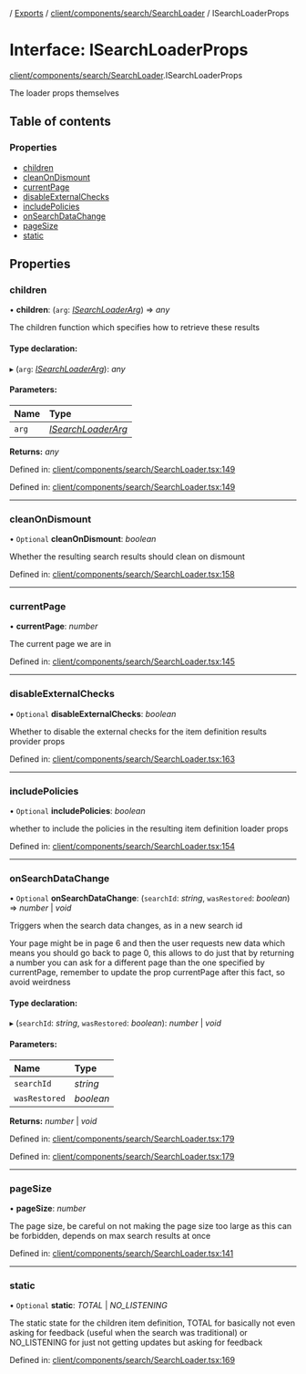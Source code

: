 [](../README.md) / [Exports](../modules.md) / [client/components/search/SearchLoader](../modules/client_components_search_searchloader.md) / ISearchLoaderProps

# Interface: ISearchLoaderProps

[client/components/search/SearchLoader](../modules/client_components_search_searchloader.md).ISearchLoaderProps

The loader props themselves

## Table of contents

### Properties

- [children](client_components_search_searchloader.isearchloaderprops.md#children)
- [cleanOnDismount](client_components_search_searchloader.isearchloaderprops.md#cleanondismount)
- [currentPage](client_components_search_searchloader.isearchloaderprops.md#currentpage)
- [disableExternalChecks](client_components_search_searchloader.isearchloaderprops.md#disableexternalchecks)
- [includePolicies](client_components_search_searchloader.isearchloaderprops.md#includepolicies)
- [onSearchDataChange](client_components_search_searchloader.isearchloaderprops.md#onsearchdatachange)
- [pageSize](client_components_search_searchloader.isearchloaderprops.md#pagesize)
- [static](client_components_search_searchloader.isearchloaderprops.md#static)

## Properties

### children

• **children**: (`arg`: [*ISearchLoaderArg*](client_components_search_searchloader.isearchloaderarg.md)) => *any*

The children function which specifies how to retrieve these results

#### Type declaration:

▸ (`arg`: [*ISearchLoaderArg*](client_components_search_searchloader.isearchloaderarg.md)): *any*

#### Parameters:

Name | Type |
:------ | :------ |
`arg` | [*ISearchLoaderArg*](client_components_search_searchloader.isearchloaderarg.md) |

**Returns:** *any*

Defined in: [client/components/search/SearchLoader.tsx:149](https://github.com/onzag/itemize/blob/0e9b128c/client/components/search/SearchLoader.tsx#L149)

Defined in: [client/components/search/SearchLoader.tsx:149](https://github.com/onzag/itemize/blob/0e9b128c/client/components/search/SearchLoader.tsx#L149)

___

### cleanOnDismount

• `Optional` **cleanOnDismount**: *boolean*

Whether the resulting search results should clean on dismount

Defined in: [client/components/search/SearchLoader.tsx:158](https://github.com/onzag/itemize/blob/0e9b128c/client/components/search/SearchLoader.tsx#L158)

___

### currentPage

• **currentPage**: *number*

The current page we are in

Defined in: [client/components/search/SearchLoader.tsx:145](https://github.com/onzag/itemize/blob/0e9b128c/client/components/search/SearchLoader.tsx#L145)

___

### disableExternalChecks

• `Optional` **disableExternalChecks**: *boolean*

Whether to disable the external checks for the item definition
results provider props

Defined in: [client/components/search/SearchLoader.tsx:163](https://github.com/onzag/itemize/blob/0e9b128c/client/components/search/SearchLoader.tsx#L163)

___

### includePolicies

• `Optional` **includePolicies**: *boolean*

whether to include the policies in the resulting
item definition loader props

Defined in: [client/components/search/SearchLoader.tsx:154](https://github.com/onzag/itemize/blob/0e9b128c/client/components/search/SearchLoader.tsx#L154)

___

### onSearchDataChange

• `Optional` **onSearchDataChange**: (`searchId`: *string*, `wasRestored`: *boolean*) => *number* \| *void*

Triggers when the search data changes, as in a new search id

Your page might be in page 6 and then the user requests new data
which means you should go back to page 0, this allows to do just that
by returning a number you can ask for a different page than the one
specified by currentPage, remember to update the prop currentPage
after this fact, so avoid weirdness

#### Type declaration:

▸ (`searchId`: *string*, `wasRestored`: *boolean*): *number* \| *void*

#### Parameters:

Name | Type |
:------ | :------ |
`searchId` | *string* |
`wasRestored` | *boolean* |

**Returns:** *number* \| *void*

Defined in: [client/components/search/SearchLoader.tsx:179](https://github.com/onzag/itemize/blob/0e9b128c/client/components/search/SearchLoader.tsx#L179)

Defined in: [client/components/search/SearchLoader.tsx:179](https://github.com/onzag/itemize/blob/0e9b128c/client/components/search/SearchLoader.tsx#L179)

___

### pageSize

• **pageSize**: *number*

The page size, be careful on not making the page size too
large as this can be forbidden, depends on max search results
at once

Defined in: [client/components/search/SearchLoader.tsx:141](https://github.com/onzag/itemize/blob/0e9b128c/client/components/search/SearchLoader.tsx#L141)

___

### static

• `Optional` **static**: *TOTAL* \| *NO_LISTENING*

The static state for the children item definition, TOTAL for
basically not even asking for feedback (useful when the search was traditional)
or NO_LISTENING for just not getting updates but asking for feedback

Defined in: [client/components/search/SearchLoader.tsx:169](https://github.com/onzag/itemize/blob/0e9b128c/client/components/search/SearchLoader.tsx#L169)
